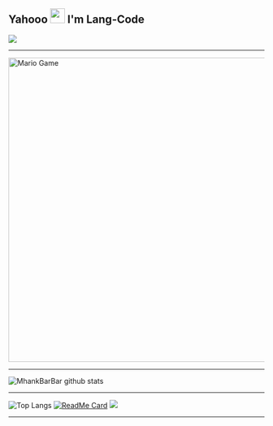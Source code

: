## Yahooo <img src="https://github.com/TheDudeThatCode/TheDudeThatCode/blob/master/Assets/Hi.gif" width="29px"> I'm Lang-Code
<img align="center" height="auto" src="https://avatars.githubusercontent.com/u/55822959?s=460&u=98e06e04babbf38abadbcef21413060992a40d71&v=4"/>

___

<img src="https://github.com/TheDudeThatCode/TheDudeThatCode/blob/master/Assets/Mario_Gameplay.gif" alt="Mario Game" width="600" />

___

![MhankBarBar github stats](https://github-readme-stats.vercel.app/api?username=lang-code&show_icons=true&theme=buefy&show_owner=true)
___

![Top Langs](https://github-readme-stats.vercel.app/api/top-langs/?username=lang-code&theme=buefy)
[![ReadMe Card](https://github-readme-stats.vercel.app/api/pin/?username=lang-code&repo=termux-wabot&theme=buefy)](https://github.com/mhankbarbar/termux-wabot)
![](https://github-profile-trophy.vercel.app/?username=Lang-Code&row=2&column=3)



---

<!--START_SECTION:waka-->

<!--END_SECTION:waka-->
